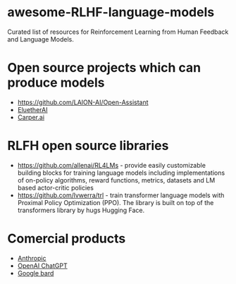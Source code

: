 # awesome-RLHF-language-models

Curated list of resources for Reinforcement Learning from Human Feedback and Language Models.

# Open source projects which can produce models

* https://github.com/LAION-AI/Open-Assistant
* [EluetherAI](http://www.eleuther.ai/)
* [Carper.ai](https://carper.ai/)

# RLFH open source libraries

* https://github.com/allenai/RL4LMs - provide easily customizable building blocks for training language models including implementations of on-policy algorithms, reward functions, metrics, datasets and LM based actor-critic policies
* https://github.com/lvwerra/trl -  train transformer language models with Proximal Policy Optimization (PPO). The library is built on top of the transformers library by hugs Hugging Face.

# Comercial products

* [Anthropic](https://www.anthropic.com/)
* [OpenAI ChatGPT](https://openai.com/blog/chatgpt/)
* [Google bard](https://blog.google/technology/ai/bard-google-ai-search-updates/)
